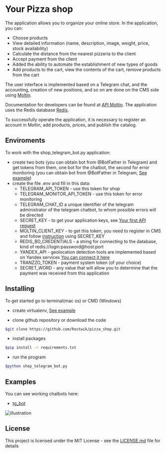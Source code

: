 # Your Pizza shop

The application allows you to organize your online store. In the application, you can:
- Choose products
- View detailed information (name, description, image, weight, price, stock availability)
- Calculate the distance from the nearest pizzeria to the client
- Accept payment from the client
- Added the ability to automate the establishment of new types of goods
- Add products to the cart, view the contents of the cart, remove products from the cart
  
The user interface is implemented based on a Telegram chat, and the accounting, creation of new positions, and so on are done on the CMS side using [Moltin](https://www.elasticpath.com/). 
  
Documentation for developers can be found at [API Moltin](https://elasticpath.dev/docs/getting-started/overview).
The application uses the Redis database [Redis](https://redis.com/).

To successfully operate the application, it is necessary to register an account in Moltin, add products, prices, and publish the catalog.


## Enviroments

To work with the shop_telegram_bot.py application:
- create two bots (you can obtain bot from @BotFather in Telegram) and get tokens from them, one bot for the chatbot, the second for error monitoring
  (you can obtain bot from @BotFather in Telegram, [See example](https://telegra.ph/Awesome-Telegram-Bot-11-11))
- create the file .env and fill in this data:
  - TELEGRAM_API_TOKEN - use this token for shop
  - TELEGRAM_MONITOR_API_TOKEN - use this token for error monitoring
  - TELEGRAM_CHAT_ID a unique identifier of the telegram administrator of the telegram chatbot, to whom possible errors will be directed
  - SECRET_KEY - to get your application keys, see [Your first API request](https://elasticpath.dev/docs/authentication/application-keys/application-keys-cm)
  - MOLTIN_CLIENT_KEY - to get this token, you need to register in CMS and follow [instruction](https://elasticpath.dev/docs/api-overview/your-first-api-request) using SECRET_KEY
  - REDIS_BD_CREDENTIALS - a string for connecting to the database, kind of redis://login:password@host:port
  - YANDEX_API - geolocation detection tools are implemented based on Yandex services [You can connect it here](https://developer.tech.yandex.ru/services)
  - TRANZZO_TOKEN - payment system token (of your choice)
  - SECRET_WORD - any value that will allow you to determine that the payment was received from this application
  
## Installing

To get started go to terminal(mac os) or CMD (Windows)
- create virtualenv, [See example](https://python-scripts.com/virtualenv)

- clone github repository or download the code

```bash
$git clone https://github.com/Rostwik/pizza_shop.git
```

- install packages

```bash
$pip install -r requirements.txt
```
- run the program 
```bash
$python shop_telegram_bot.py
```

## Examples

You can see working chatbots here:

- [tg_bot](https://t.me/Space_photography_bot)

![illustration](files/vk_quiz.gif)

## License

This project is licensed under the MIT License - see the [LICENSE.md](LICENSE.md) file for details


